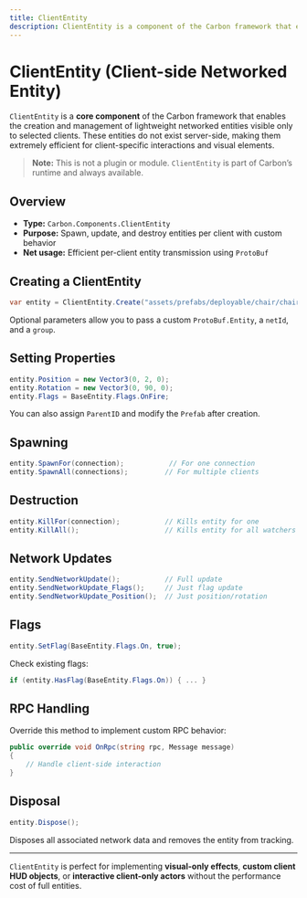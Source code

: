 ```yaml
---
title: ClientEntity
description: ClientEntity is a component of the Carbon framework that enables the creation and management of lightweight networked entities visible only to selected clients.
---
```


# ClientEntity (Client-side Networked Entity)

`ClientEntity` is a **core component** of the Carbon framework that enables the creation and management of lightweight networked entities visible only to selected clients. These entities do not exist server-side, making them extremely efficient for client-specific interactions and visual elements.

> **Note:** This is not a plugin or module. `ClientEntity` is part of Carbon’s runtime and always available.


## Overview
- **Type:** `Carbon.Components.ClientEntity`
- **Purpose:** Spawn, update, and destroy entities per client with custom behavior
- **Net usage:** Efficient per-client entity transmission using `ProtoBuf`


## Creating a ClientEntity

```csharp
var entity = ClientEntity.Create("assets/prefabs/deployable/chair/chair.deployed.prefab", position, rotation);
```

Optional parameters allow you to pass a custom `ProtoBuf.Entity`, a `netId`, and a `group`.


## Setting Properties

```csharp
entity.Position = new Vector3(0, 2, 0);
entity.Rotation = new Vector3(0, 90, 0);
entity.Flags = BaseEntity.Flags.OnFire;
```

You can also assign `ParentID` and modify the `Prefab` after creation.


## Spawning

```csharp
entity.SpawnFor(connection);           // For one connection
entity.SpawnAll(connections);         // For multiple clients
```


## Destruction

```csharp
entity.KillFor(connection);           // Kills entity for one
entity.KillAll();                     // Kills entity for all watchers
```


## Network Updates

```csharp
entity.SendNetworkUpdate();           // Full update
entity.SendNetworkUpdate_Flags();     // Just flag update
entity.SendNetworkUpdate_Position();  // Just position/rotation
```


## Flags

```csharp
entity.SetFlag(BaseEntity.Flags.On, true);
```

Check existing flags:
```csharp
if (entity.HasFlag(BaseEntity.Flags.On)) { ... }
```


## RPC Handling

Override this method to implement custom RPC behavior:

```csharp
public override void OnRpc(string rpc, Message message)
{
    // Handle client-side interaction
}
```

## Disposal

```csharp
entity.Dispose();
```

Disposes all associated network data and removes the entity from tracking.

---

`ClientEntity` is perfect for implementing **visual-only effects**, **custom client HUD objects**, or **interactive client-only actors** without the performance cost of full entities.

